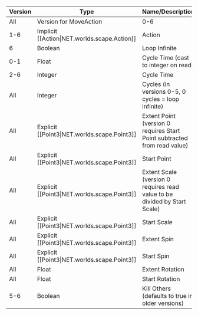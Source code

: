 | Version | Type | Name/Description |
| --- | --- | --- |
| All | Version for MoveAction | 0-6 |
| 1-6 | Implicit [[Action\|NET.worlds.scape.Action]] | Action |
| 6 | Boolean | Loop Infinite |
| 0-1 | Float | Cycle Time (cast to integer on read) |
| 2-6 | Integer | Cycle Time |
| All | Integer | Cycles (in versions 0-5, 0 cycles = loop infinite) |
| All | Explicit [[Point3\|NET.worlds.scape.Point3]] | Extent Point (version 0 requires Start Point subtracted from read value) |
| All | Explicit [[Point3\|NET.worlds.scape.Point3]] | Start Point |
| All | Explicit [[Point3\|NET.worlds.scape.Point3]] | Extent Scale (version 0 requires read value to be divided by Start Scale) |
| All | Explicit [[Point3\|NET.worlds.scape.Point3]] | Start Scale |
| All | Explicit [[Point3\|NET.worlds.scape.Point3]] | Extent Spin |
| All | Explicit [[Point3\|NET.worlds.scape.Point3]] | Start Spin |
| All | Float | Extent Rotation |
| All | Float | Start Rotation |
| 5-6 | Boolean | Kill Others (defaults to true in older versions) |

